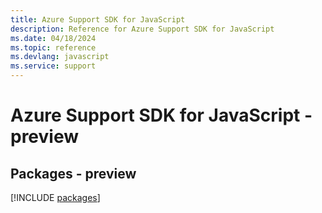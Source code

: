 ```yaml
---
title: Azure Support SDK for JavaScript
description: Reference for Azure Support SDK for JavaScript
ms.date: 04/18/2024
ms.topic: reference
ms.devlang: javascript
ms.service: support
---
```

# Azure Support SDK for JavaScript - preview
## Packages - preview
[!INCLUDE [packages](support-index.md)]